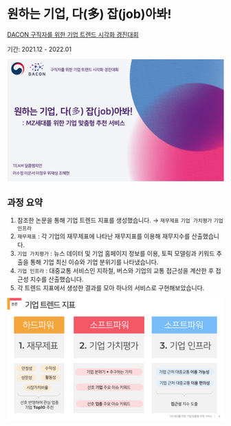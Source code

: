 # 원하는 기업, 다(多) 잡(job)아봐!
[DACON 구직자를 위한 기업 트렌드 시각화 경진대회](https://dacon.io/competitions/official/235866/overview/description)

기간: 2021.12 - 2022.01

![poster](./PNG/1페이지_피피티.png)

## 과정 요약
1. 참조한 논문을 통해 기업 트렌드 지표를 생성했습니다. → `재무제표` `기업 가치평가` `기업 인프라`
2. `재무제표` : 각 기업의 재무제표에 나타난 재무지표를 이용해 재무지수를 산출했습니다.
3. `기업 가치평가` : 뉴스 데이터 및 기업 홈페이지 정보를 이용, 토픽 모델링과 키워드 추출을 통해 기업 최신 이슈와 기업 분위기를 나타냈습니다.
4. `기업 인프라` : 대중교통 서비스인 지하철, 버스와 기업의 교통 접근성을 계산한 후 접근성 지수를 산출했습니다.
5. 각 트렌드 지표에서 생성한 결과를 모아 하나의 서비스로 구현해보았습니다.

![](./PNG/트렌드지표_피피티.png)

